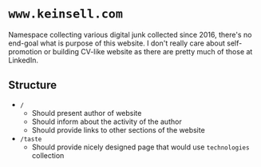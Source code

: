 # `www.keinsell.com`

Namespace collecting various digital junk collected since 2016, there's no end-goal what is purpose of this website. I don't really care about self-promotion or building CV-like website as there are pretty much of those at LinkedIn.

## Structure

- `/`
  - Should present author of website
  - Should inform about the activity of the author
  - Should provide links to other sections of the website
- `/taste`
  - Should provide nicely designed page that would use `technologies` collection

## 